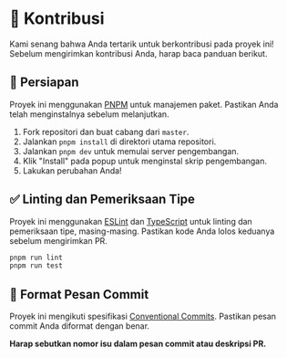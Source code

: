 # 🤝 Kontribusi

Kami senang bahwa Anda tertarik untuk berkontribusi pada proyek ini! Sebelum mengirimkan kontribusi Anda, harap baca panduan berikut.

## 🔧 Persiapan

Proyek ini menggunakan [PNPM](https://pnpm.js.org/) untuk manajemen paket. Pastikan Anda telah menginstalnya sebelum melanjutkan.

1. Fork repositori dan buat cabang dari `master`.
2. Jalankan `pnpm install` di direktori utama repositori.
3. Jalankan `pnpm dev` untuk memulai server pengembangan.
4. Klik "Install" pada popup untuk menginstal skrip pengembangan.
5. Lakukan perubahan Anda!

## ✅ Linting dan Pemeriksaan Tipe

Proyek ini menggunakan [ESLint](https://eslint.org/) dan [TypeScript](https://www.typescriptlang.org/) untuk linting dan pemeriksaan tipe, masing-masing. Pastikan kode Anda lolos keduanya sebelum mengirimkan PR.

```bash
pnpm run lint
pnpm run test
```

## 📝 Format Pesan Commit

Proyek ini mengikuti spesifikasi [Conventional Commits](https://www.conventionalcommits.org/). Pastikan pesan commit Anda diformat dengan benar.

**Harap sebutkan nomor isu dalam pesan commit atau deskripsi PR.**
